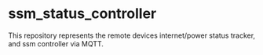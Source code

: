 # ssm_status_controller

This repository represents the remote devices internet/power status tracker, and ssm controller via MQTT.

